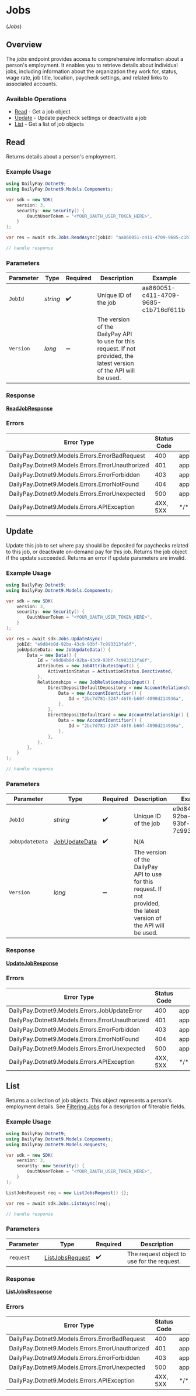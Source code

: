 # Jobs
(*Jobs*)

## Overview

The _jobs_ endpoint provides access to comprehensive information 
about a person's employment. It enables you to retrieve details about
individual jobs, including information about the organization
they work for, status, wage rate, job title, location,
paycheck settings, and related links to associated accounts.


### Available Operations

* [Read](#read) - Get a job object
* [Update](#update) - Update paycheck settings or deactivate a job
* [List](#list) - Get a list of job objects

## Read

Returns details about a person's employment.

### Example Usage

```csharp
using DailyPay.Dotnet9;
using DailyPay.Dotnet9.Models.Components;

var sdk = new SDK(
    version: 3,
    security: new Security() {
        OauthUserToken = "<YOUR_OAUTH_USER_TOKEN_HERE>",
    }
);

var res = await sdk.Jobs.ReadAsync(jobId: "aa860051-c411-4709-9685-c1b716df611b");

// handle response
```

### Parameters

| Parameter                                                                                                              | Type                                                                                                                   | Required                                                                                                               | Description                                                                                                            | Example                                                                                                                |
| ---------------------------------------------------------------------------------------------------------------------- | ---------------------------------------------------------------------------------------------------------------------- | ---------------------------------------------------------------------------------------------------------------------- | ---------------------------------------------------------------------------------------------------------------------- | ---------------------------------------------------------------------------------------------------------------------- |
| `JobId`                                                                                                                | *string*                                                                                                               | :heavy_check_mark:                                                                                                     | Unique ID of the job                                                                                                   | aa860051-c411-4709-9685-c1b716df611b                                                                                   |
| `Version`                                                                                                              | *long*                                                                                                                 | :heavy_minus_sign:                                                                                                     | The version of the DailyPay API to use for this request. If not provided, the latest version of the API will be used.<br/> |                                                                                                                        |

### Response

**[ReadJobResponse](../../Models/Requests/ReadJobResponse.md)**

### Errors

| Error Type                                       | Status Code                                      | Content Type                                     |
| ------------------------------------------------ | ------------------------------------------------ | ------------------------------------------------ |
| DailyPay.Dotnet9.Models.Errors.ErrorBadRequest   | 400                                              | application/vnd.api+json                         |
| DailyPay.Dotnet9.Models.Errors.ErrorUnauthorized | 401                                              | application/vnd.api+json                         |
| DailyPay.Dotnet9.Models.Errors.ErrorForbidden    | 403                                              | application/vnd.api+json                         |
| DailyPay.Dotnet9.Models.Errors.ErrorNotFound     | 404                                              | application/vnd.api+json                         |
| DailyPay.Dotnet9.Models.Errors.ErrorUnexpected   | 500                                              | application/vnd.api+json                         |
| DailyPay.Dotnet9.Models.Errors.APIException      | 4XX, 5XX                                         | \*/\*                                            |

## Update

Update this job to set where pay should be deposited for paychecks related to this job,  or deactivate on-demand pay for this job. 
Returns the job object if the update succeeded. Returns an error if update parameters are invalid.


### Example Usage

```csharp
using DailyPay.Dotnet9;
using DailyPay.Dotnet9.Models.Components;

var sdk = new SDK(
    version: 3,
    security: new Security() {
        OauthUserToken = "<YOUR_OAUTH_USER_TOKEN_HERE>",
    }
);

var res = await sdk.Jobs.UpdateAsync(
    jobId: "e9d84b0d-92ba-43c9-93bf-7c993313fa6f",
    jobUpdateData: new JobUpdateData() {
        Data = new Data() {
            Id = "e9d84b0d-92ba-43c9-93bf-7c993313fa6f",
            Attributes = new JobAttributesInput() {
                ActivationStatus = ActivationStatus.Deactivated,
            },
            Relationships = new JobRelationshipsInput() {
                DirectDepositDefaultDepository = new AccountRelationship() {
                    Data = new AccountIdentifier() {
                        Id = "2bc7d781-3247-46f6-b60f-4090d214936a",
                    },
                },
                DirectDepositDefaultCard = new AccountRelationship() {
                    Data = new AccountIdentifier() {
                        Id = "2bc7d781-3247-46f6-b60f-4090d214936a",
                    },
                },
            },
        },
    }
);

// handle response
```

### Parameters

| Parameter                                                                                                              | Type                                                                                                                   | Required                                                                                                               | Description                                                                                                            | Example                                                                                                                |
| ---------------------------------------------------------------------------------------------------------------------- | ---------------------------------------------------------------------------------------------------------------------- | ---------------------------------------------------------------------------------------------------------------------- | ---------------------------------------------------------------------------------------------------------------------- | ---------------------------------------------------------------------------------------------------------------------- |
| `JobId`                                                                                                                | *string*                                                                                                               | :heavy_check_mark:                                                                                                     | Unique ID of the job                                                                                                   | e9d84b0d-92ba-43c9-93bf-7c993313fa6f                                                                                   |
| `JobUpdateData`                                                                                                        | [JobUpdateData](../../Models/Components/JobUpdateData.md)                                                              | :heavy_check_mark:                                                                                                     | N/A                                                                                                                    |                                                                                                                        |
| `Version`                                                                                                              | *long*                                                                                                                 | :heavy_minus_sign:                                                                                                     | The version of the DailyPay API to use for this request. If not provided, the latest version of the API will be used.<br/> |                                                                                                                        |

### Response

**[UpdateJobResponse](../../Models/Requests/UpdateJobResponse.md)**

### Errors

| Error Type                                       | Status Code                                      | Content Type                                     |
| ------------------------------------------------ | ------------------------------------------------ | ------------------------------------------------ |
| DailyPay.Dotnet9.Models.Errors.JobUpdateError    | 400                                              | application/vnd.api+json                         |
| DailyPay.Dotnet9.Models.Errors.ErrorUnauthorized | 401                                              | application/vnd.api+json                         |
| DailyPay.Dotnet9.Models.Errors.ErrorForbidden    | 403                                              | application/vnd.api+json                         |
| DailyPay.Dotnet9.Models.Errors.ErrorNotFound     | 404                                              | application/vnd.api+json                         |
| DailyPay.Dotnet9.Models.Errors.ErrorUnexpected   | 500                                              | application/vnd.api+json                         |
| DailyPay.Dotnet9.Models.Errors.APIException      | 4XX, 5XX                                         | \*/\*                                            |

## List

Returns a collection of job objects. This object represents a person's employment details.
See [Filtering Jobs](https://developer.dailypay.com/tag/Filtering#section/Supported-Endpoint-Filters) for a description of filterable fields.


### Example Usage

```csharp
using DailyPay.Dotnet9;
using DailyPay.Dotnet9.Models.Components;
using DailyPay.Dotnet9.Models.Requests;

var sdk = new SDK(
    version: 3,
    security: new Security() {
        OauthUserToken = "<YOUR_OAUTH_USER_TOKEN_HERE>",
    }
);

ListJobsRequest req = new ListJobsRequest() {};

var res = await sdk.Jobs.ListAsync(req);

// handle response
```

### Parameters

| Parameter                                                   | Type                                                        | Required                                                    | Description                                                 |
| ----------------------------------------------------------- | ----------------------------------------------------------- | ----------------------------------------------------------- | ----------------------------------------------------------- |
| `request`                                                   | [ListJobsRequest](../../Models/Requests/ListJobsRequest.md) | :heavy_check_mark:                                          | The request object to use for the request.                  |

### Response

**[ListJobsResponse](../../Models/Requests/ListJobsResponse.md)**

### Errors

| Error Type                                       | Status Code                                      | Content Type                                     |
| ------------------------------------------------ | ------------------------------------------------ | ------------------------------------------------ |
| DailyPay.Dotnet9.Models.Errors.ErrorBadRequest   | 400                                              | application/vnd.api+json                         |
| DailyPay.Dotnet9.Models.Errors.ErrorUnauthorized | 401                                              | application/vnd.api+json                         |
| DailyPay.Dotnet9.Models.Errors.ErrorForbidden    | 403                                              | application/vnd.api+json                         |
| DailyPay.Dotnet9.Models.Errors.ErrorUnexpected   | 500                                              | application/vnd.api+json                         |
| DailyPay.Dotnet9.Models.Errors.APIException      | 4XX, 5XX                                         | \*/\*                                            |